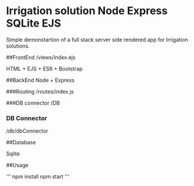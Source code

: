 # Irrigation solution Node Express SQLite EJS

Simple demonstartion of a full stack server side rendered app for Irrigation solutions.

##FrontEnd
/views/index.ejs

HTML + EJS + ES6 + Bootstrap

##BackEnd
Node + Express

###Routing
/routes/index.js

###DB connector
/DB

### DB Connector
/db/dbConnector

##Database

Sqlite

##Usage

'''
npm install
npm start
'''